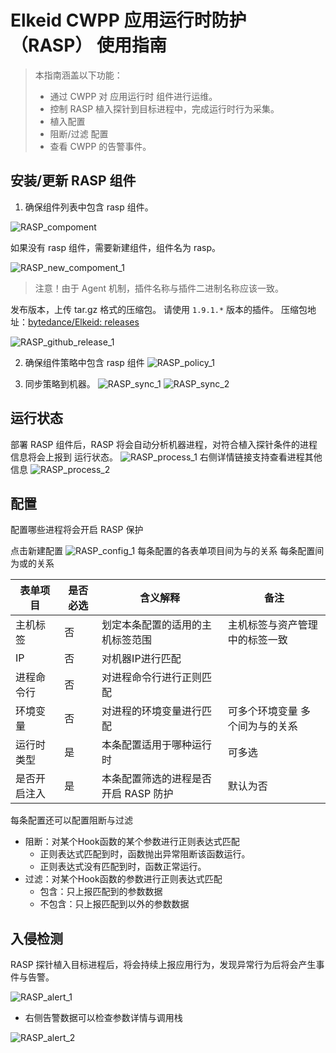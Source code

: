 # Elkeid CWPP 应用运行时防护 （RASP） 使用指南

> 本指南涵盖以下功能：
> - 通过 CWPP 对 应用运行时 组件进行运维。
> - 控制 RASP 植入探针到目标进程中，完成运行时行为采集。
>  - 植入配置
>  - 阻断/过滤 配置
> - 查看 CWPP 的告警事件。


## 安装/更新 RASP 组件

1. 确保组件列表中包含 rasp 组件。

![RASP_compoment](./RASP_compoment.png)

如果没有 rasp 组件，需要新建组件，组件名为 rasp。

![RASP_new_compoment_1](./RASP_new_compoment_1.png)

> 注意！由于 Agent 机制，插件名称与插件二进制名称应该一致。

发布版本，上传 tar.gz 格式的压缩包。
请使用 `1.9.1.*` 版本的插件。
压缩包地址：[bytedance/Elkeid: releases](https://github.com/bytedance/Elkeid/releases)

![RASP_github_release_1](./RASP_github_release_1.png)


2. 确保组件策略中包含 rasp 组件
![RASP_policy_1](./RASP_policy_1.png)

3. 同步策略到机器。
![RASP_sync_1](./RASP_sync_1.png)
![RASP_sync_2](./RASP_sync_2.png)

## 运行状态
部署 RASP 组件后，RASP 将会自动分析机器进程，对符合植入探针条件的进程信息将会上报到 运行状态。
![RASP_process_1](./RASP_process_1.png)
右侧详情链接支持查看进程其他信息
![RASP_process_2](./RASP_process_2.png)


## 配置
配置哪些进程将会开启 RASP 保护

点击新建配置
![RASP_config_1](./RASP_config_1.png)
每条配置的各表单项目间为与的关系
每条配置间为或的关系


|表单项目|是否必选|含义解释|备注|
|--------|--------|--------|----|
|主机标签|否|划定本条配置的适用的主机标签范围|主机标签与资产管理中的标签一致|
|IP|否|对机器IP进行匹配||
|进程命令行|否|对进程命令行进行正则匹配||
|环境变量|否|对进程的环境变量进行匹配|可多个环境变量 多个间为与的关系|
|运行时类型|是|本条配置适用于哪种运行时|可多选|
|是否开启注入|是|本条配置筛选的进程是否开启 RASP 防护|默认为否|

每条配置还可以配置阻断与过滤
- 阻断：对某个Hook函数的某个参数进行正则表达式匹配
  - 正则表达式匹配到时，函数抛出异常阻断该函数运行。
  - 正则表达式没有匹配到时，函数正常运行。
- 过滤：对某个Hook函数的参数进行正则表达式匹配
  - 包含：只上报匹配到的参数数据
  - 不包含：只上报匹配到以外的参数数据



## 入侵检测

RASP 探针植入目标进程后，将会持续上报应用行为，发现异常行为后将会产生事件与告警。

![RASP_alert_1](./RASP_alert_1.png)


- 右侧告警数据可以检查参数详情与调用栈

![RASP_alert_2](./RASP_alert_2.png)
